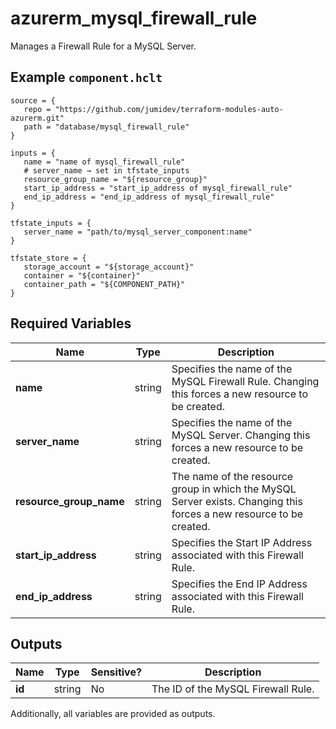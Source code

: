 # azurerm_mysql_firewall_rule

Manages a Firewall Rule for a MySQL Server.

## Example `component.hclt`

```hcl
source = {
   repo = "https://github.com/jumidev/terraform-modules-auto-azurerm.git"   
   path = "database/mysql_firewall_rule"   
}

inputs = {
   name = "name of mysql_firewall_rule"   
   # server_name → set in tfstate_inputs
   resource_group_name = "${resource_group}"   
   start_ip_address = "start_ip_address of mysql_firewall_rule"   
   end_ip_address = "end_ip_address of mysql_firewall_rule"   
}

tfstate_inputs = {
   server_name = "path/to/mysql_server_component:name"   
}

tfstate_store = {
   storage_account = "${storage_account}"   
   container = "${container}"   
   container_path = "${COMPONENT_PATH}"   
}

```

## Required Variables

| Name | Type |  Description |
| ---- | --------- |  ----------- |
| **name** | string |  Specifies the name of the MySQL Firewall Rule. Changing this forces a new resource to be created. | 
| **server_name** | string |  Specifies the name of the MySQL Server. Changing this forces a new resource to be created. | 
| **resource_group_name** | string |  The name of the resource group in which the MySQL Server exists. Changing this forces a new resource to be created. | 
| **start_ip_address** | string |  Specifies the Start IP Address associated with this Firewall Rule. | 
| **end_ip_address** | string |  Specifies the End IP Address associated with this Firewall Rule. | 



## Outputs

| Name | Type | Sensitive? | Description |
| ---- | ---- | --------- | --------- |
| **id** | string | No  | The ID of the MySQL Firewall Rule. | 

Additionally, all variables are provided as outputs.
